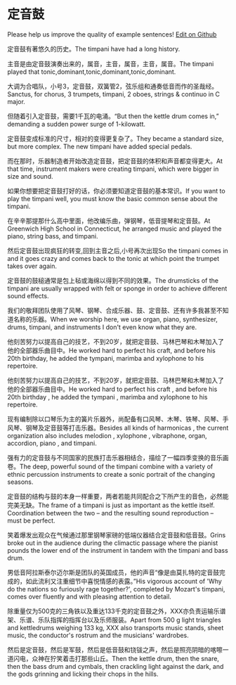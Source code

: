 # 定音鼓

Please help us improve the quality of example sentences! [Edit on Github](https://github.com/jiyushe/jiyu-example-sentence-source/blob/main/chinese/dingyingu.md)

<p><span class="chinese">定音鼓有著悠久的历史。</span><span class="english">The timpani have had a long history.</span></p>

<p><span class="chinese">主音是由定音鼓演奏出来的，属音，主音，属音，主音，属音。</span><span class="english">The timpani played that tonic,dominant,tonic,dominant,tonic,dominant.</span></p>

<p><span class="chinese">大调为合唱队，小号3，定音鼓，双簧管2，弦乐组和通奏低音而作的圣哉经。</span><span class="english">Sanctus, for chorus, 3 trumpets, timpani, 2 oboes, strings & continuo in C major.</span></p>

<p><span class="chinese">但随着引入定音鼓，需要1千瓦的电涌。</span><span class="english">“But then the kettle drum comes in,” demanding a sudden power surge of 1-kilowatt.</span></p>

<p><span class="chinese">定音鼓变成标准的尺寸，相对的变得更复杂了。</span><span class="english">They became a standard size, but more complex. The new timpani have added special pedals.</span></p>

<p><span class="chinese">而在那时，乐器制造者开始改造定音鼓，把定音鼓的体积和声音都变得更大。</span><span class="english">At that time, instrument makers were creating timpani, which were bigger in size and sound.</span></p>

<p><span class="chinese">如果你想要把定音鼓打好的话，你必须要知道定音鼓的基本常识。</span><span class="english">If you want to play the timpani well, you must know the basic common sense about the timpani.</span></p>

<p><span class="chinese">在辛辛那提那什么高中里面，他改编乐曲，弹钢琴，低音提琴和定音鼓。</span><span class="english">At Greenwich High School in Connecticut, he arranged music and played the piano, string bass, and timpani.</span></p>

<p><span class="chinese">然后定音鼓出现疯狂的转变,回到主音之后,小号再次出现</span><span class="english">So the timpani comes in and it goes crazy and comes back to the tonic at which point the trumpet takes over again.</span></p>

<p><span class="chinese">定音鼓的鼓槌通常是包上毡或海绵以得到不同的效果。</span><span class="english">The drumsticks of the timpani are usually wrapped with felt or sponge in order to achieve different sound effects.</span></p>

<p><span class="chinese">我们的敬拜团队使用了风琴、钢琴、合成乐器、鼓、定音鼓、还有许多我甚至不知道名称的乐器。</span><span class="english">When we worship here, we use organ, piano, synthesizer, drums, timpani, and instruments I don't even know what they are.</span></p>

<p><span class="chinese">他刻苦努力以提高自己的技艺，不到20岁，就把定音鼓、马林巴琴和木琴加入了他的全部器乐曲目中。</span><span class="english">He worked hard to perfect his craft, and before his 20th birthday, he added the tympani, marimba and xylophone to his repertoire.</span></p>

<p><span class="chinese">他刻苦努力以提高自己的技艺，不到20岁，就把定音鼓、马林巴琴和木琴加入了他的全部器乐曲目中。</span><span class="english">He worked hard to perfect his craft , and before his 20th birthday , he added the tympani , marimba and xylophone to his repertoire.</span></p>

<p><span class="chinese">现有编制除以口琴乐为主的簧片乐器外，尚配备有口风琴、木琴、铁琴、风琴、手风琴、钢琴及定音鼓等打击乐器。</span><span class="english">Besides all kinds of harmonicas , the current organization also includes melodion , xylophone , vibraphone, organ, accordion, piano , and timpani.</span></p>

<p><span class="chinese">强有力的定音鼓与不同国家的民族打击乐器相结合，描绘了一幅四季变换的音乐画卷。</span><span class="english">The deep, powerful sound of the timpani combine with a variety of ethnic percussion instruments to create a sonic portrait of the changing seasons.</span></p>

<p><span class="chinese">定音鼓的结构与鼓的本身一样重要，两者若能共同配合之下所产生的音色，必然能完美无缺。</span><span class="english">The frame of a timpani is just as important as the kettle itself. Coordination between the two – and the resulting sound reproduction – must be perfect.</span></p>

<p><span class="chinese">笑着爆发出观众在气候通过那里钢琴家磅的低端仪器结合定音鼓和低音鼓。</span><span class="english">Grins broke out in the audience during the climactic passage where the pianist pounds the lower end of the instrument in tandem with the timpani and bass drum.</span></p>

<p><span class="chinese">男低音阿拉斯泰尔迈尔斯是团队的英国成员，他的声音“像是由莫扎特的定音鼓完成的，如此流利又注重细节中喜悦情感的表露。”</span><span class="english">His vigorous account of 'Why do the nations so furiously rage together?', completed by Mozart's timpani, comes over fluently and with pleasing attention to detail.</span></p>

<p><span class="chinese">除重量仅为500克的三角铁以及重达133千克的定音鼓之外，XXX亦负责运输乐谱架、乐谱、乐队指挥的指挥台以及乐师服装。</span><span class="english">Apart from 500 g light triangles and kettledrums weighing 133 kg, XXX also transports music stands, sheet music, the conductor's rostrum and the musicians' wardrobes.</span></p>

<p><span class="chinese">然后是定音鼓，然后是军鼓，然后是低音鼓和铙钹之声，然后是照亮阴暗的喀嚓一道闪电，众神在狞笑着击打那些山丘。</span><span class="english">Then the kettle drum, then the snare, then the bass drum and cymbals, then crackling light against the dark, and the gods grinning and licking their chops in the hills.</span></p>

